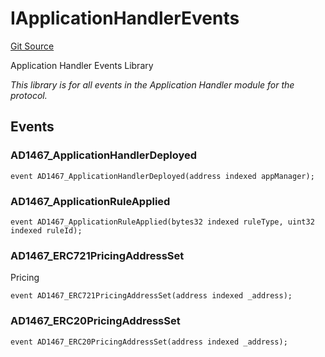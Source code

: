 # IApplicationHandlerEvents
[Git Source](https://github.com/thrackle-io/tron/blob/06e770e8df9f2623305edd5cd2be197d5544e702/src/common/IEvents.sol)

Application Handler Events Library

*This library is for all events in the Application Handler module for the protocol.*


## Events
### AD1467_ApplicationHandlerDeployed

```solidity
event AD1467_ApplicationHandlerDeployed(address indexed appManager);
```

### AD1467_ApplicationRuleApplied

```solidity
event AD1467_ApplicationRuleApplied(bytes32 indexed ruleType, uint32 indexed ruleId);
```

### AD1467_ERC721PricingAddressSet
Pricing


```solidity
event AD1467_ERC721PricingAddressSet(address indexed _address);
```

### AD1467_ERC20PricingAddressSet

```solidity
event AD1467_ERC20PricingAddressSet(address indexed _address);
```

